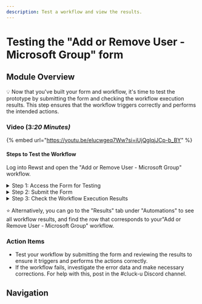 ```yaml
---
description: Test a workflow and view the results.
---
```


# Testing the "Add or Remove User - Microsoft Group" form

## Module Overview

:bulb: Now that you've built your form and workflow, it's time to test the prototype by submitting the form and checking the workflow execution results. This step ensures that the workflow triggers correctly and performs the intended actions.

### Video (&#x33;_:20 Minutes)_

{% embed url="https://youtu.be/elucwgeq7Ww?si=iUjQglqjJCp-b_BY" %}

#### Steps to Test the Workflow

Log into Rewst and open the "Add or Remove User - Microsoft Group" workflow.

<details>

<summary>Step 1: Access the Form for Testing</summary>

One way to access your form is by **selecting** the "cog" icon in the workflow trigger settings. From there, **select** "View Direct URLs" and open the link to the form.

</details>

<details>

<summary>Step 2: Submit the Form</summary>

Note: Test something you're comfortable doing!&#x20;

For example, try adding (or removing) yourself to (or from) a group. This way, if the automation works, you can repeat the test to change your group membership back to what it needs to be.

1. **Select** a user.
2. **Select** a group.
3. **Select** the action.
4. **Submit** the form to trigger the workflow.

</details>

<details>

<summary>Step 3: Check the Workflow Execution Results</summary>

After submitting the form, switch to the workflow tab.

1. **Select** the "graph" icon at the top to view the workflow results.&#x20;
2. Each workflow execution will show a status (succeeded or failed), the number of successful tasks, a timestamp, and more details.
3. **Investigate** the workflow status; **select** the status to access more details.

If the workflow failed: **Click** into the failed status to find the action where it failed. **Review** the error data to understand what went wrong. Common issues might include integration problems or typos in the Jinja code.

If the workflow succeeded: Congratulations! You’ve successfully completed your first "Update Group Membership" automation.

</details>

:star: Alternatively, you can go to the "Results" tab under "Automations" to see all workflow results, and find the row that corresponds to your"Add or Remove User - Microsoft Group" workflow.

### Action Items

* Test your workflow by submitting the form and reviewing the results to ensure it triggers and performs the actions correctly.
* If the workflow fails, investigate the error data and make necessary corrections. For help with this, post in the #cluck-u Discord channel.

## Navigation

